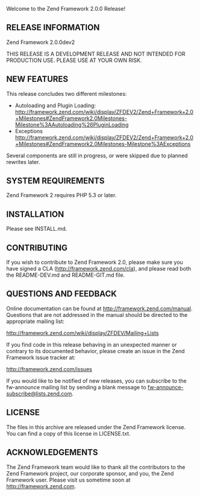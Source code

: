Welcome to the Zend Framework 2.0.0 Release! 

RELEASE INFORMATION
---------------
Zend Framework 2.0.0dev2

THIS RELEASE IS A DEVELOPMENT RELEASE AND NOT INTENDED FOR PRODUCTION USE.
PLEASE USE AT YOUR OWN RISK.

NEW FEATURES
------------

This release concludes two different milestones:

 - Autoloading and Plugin Loading:
   http://framework.zend.com/wiki/display/ZFDEV2/Zend+Framework+2.0+Milestones#ZendFramework2.0Milestones-Milestone%3AAutoloading%26PluginLoading
 - Exceptions
   http://framework.zend.com/wiki/display/ZFDEV2/Zend+Framework+2.0+Milestones#ZendFramework2.0Milestones-Milestone%3AExceptions

Several components are still in progress, or were skipped due to planned
rewrites later.

SYSTEM REQUIREMENTS
-------------------

Zend Framework 2 requires PHP 5.3 or later. 

INSTALLATION
------------

Please see INSTALL.md.

CONTRIBUTING
------------

If you wish to contribute to Zend Framework 2.0, please make sure you have
signed a CLA (http://framework.zend.com/cla), and please read both the
README-DEV.md and README-GIT.md file.

QUESTIONS AND FEEDBACK
----------------------

Online documentation can be found at http://framework.zend.com/manual.
Questions that are not addressed in the manual should be directed to the
appropriate mailing list:

http://framework.zend.com/wiki/display/ZFDEV/Mailing+Lists

If you find code in this release behaving in an unexpected manner or
contrary to its documented behavior, please create an issue in the Zend
Framework issue tracker at:

http://framework.zend.com/issues

If you would like to be notified of new releases, you can subscribe to
the fw-announce mailing list by sending a blank message to
fw-announce-subscribe@lists.zend.com.

LICENSE
-------

The files in this archive are released under the Zend Framework license.
You can find a copy of this license in LICENSE.txt.

ACKNOWLEDGEMENTS
----------------

The Zend Framework team would like to thank all the contributors to the Zend
Framework project, our corporate sponsor, and you, the Zend Framework user.
Please visit us sometime soon at http://framework.zend.com.
